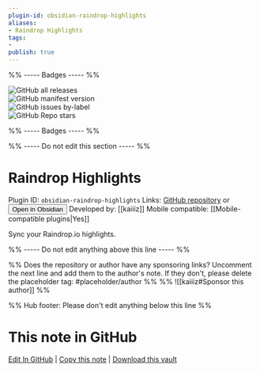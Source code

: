 ```yaml
---
plugin-id: obsidian-raindrop-highlights
aliases:
- Raindrop Highlights
tags: 
- 
publish: true
---
```


%% ----- Badges ----- %%

![GitHub all releases](https://img.shields.io/github/downloads/kaiiiz/obsidian-raindrop-highlights-plugin/total?color=573E7A&logo=github&style=for-the-badge)   
![GitHub manifest version](https://img.shields.io/github/manifest-json/v/kaiiiz/obsidian-raindrop-highlights-plugin?color=573E7A&logo=github&style=for-the-badge)   
![GitHub issues by-label](https://img.shields.io/github/issues/kaiiiz/obsidian-raindrop-highlights-plugin/help%20wanted?color=573E7A&logo=github&style=for-the-badge)   
![GitHub Repo stars](https://img.shields.io/github/stars/kaiiiz/obsidian-raindrop-highlights-plugin?color=573E7A&logo=github&style=for-the-badge)

%% ----- Badges ----- %%

%% ----- Do not edit this section ----- %%

# Raindrop Highlights

Plugin ID: `obsidian-raindrop-highlights`
Links: [GitHub repository](https://github.com/kaiiiz/obsidian-raindrop-highlights-plugin) or [<button id=HH>Open in Obsidian</button>](obsidian://show-plugin?id=obsidian-raindrop-highlights)
Developed by: [[kaiiiz]]
Mobile compatible: [[Mobile-compatible plugins|Yes]]

Sync your Raindrop.io highlights.

%% ----- Do not edit anything above this line ----- %% 

%% Does the repository or author have any sponsoring links? Uncomment the next line and add them to the author's note. If they don't, please delete the placeholder tag: #placeholder/author %%
%% ![[kaiiiz#Sponsor this author]] %%

%% Hub footer: Please don't edit anything below this line %%

# This note in GitHub

<span class="git-footer">[Edit In GitHub](https://github.dev/obsidian-community/obsidian-hub/blob/main/02%20-%20Community%20Expansions/02.05%20All%20Community%20Expansions/Plugins/obsidian-raindrop-highlights.md "git-hub-edit-note") | [Copy this note](https://raw.githubusercontent.com/obsidian-community/obsidian-hub/main/02%20-%20Community%20Expansions/02.05%20All%20Community%20Expansions/Plugins/obsidian-raindrop-highlights.md "git-hub-copy-note") | [Download this vault](https://github.com/obsidian-community/obsidian-hub/archive/refs/heads/main.zip "git-hub-download-vault") </span>

